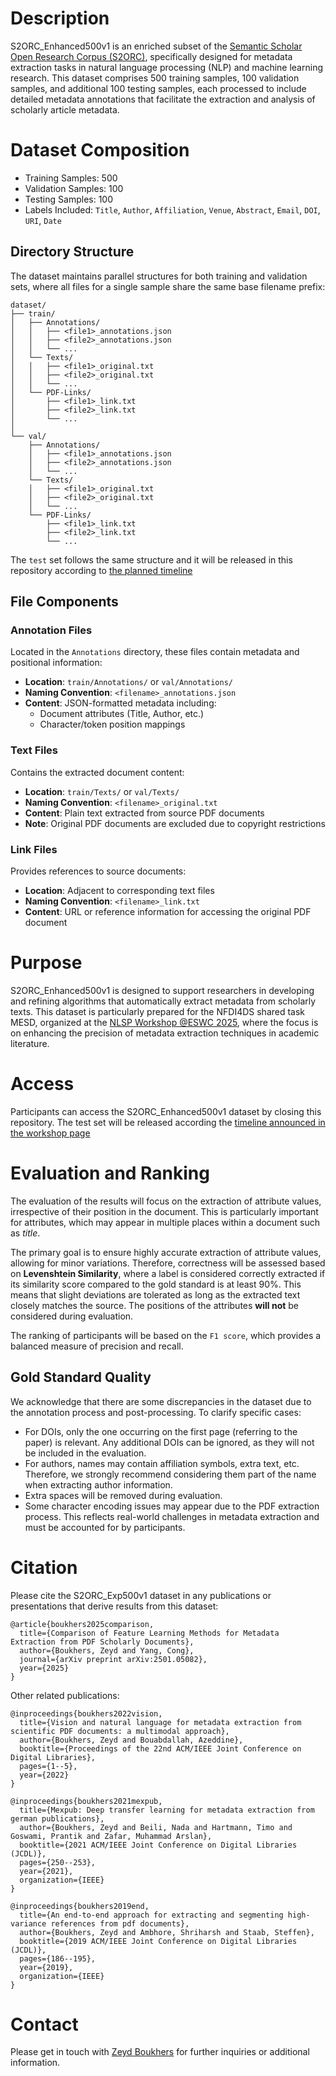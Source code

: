# Description 

S2ORC_Enhanced500v1 is an enriched subset of the [Semantic Scholar Open Research Corpus (S2ORC)](https://github.com/allenai/s2orc), specifically designed for metadata extraction tasks in natural language processing (NLP) and machine learning research. This dataset comprises 500 training samples, 100 validation samples, and additional 100 testing samples, each processed to include detailed metadata annotations that facilitate the extraction and analysis of scholarly article metadata.

# Dataset Composition
* Training Samples: 500
* Validation Samples: 100
* Testing Samples: 100
* Labels Included: `Title`, `Author`, `Affiliation`, `Venue`, `Abstract`, `Email`, `DOI`, `URI`, `Date`


## Directory Structure
The dataset maintains parallel structures for both training and validation sets, where all files for a single sample share the same base filename prefix:

```
dataset/
├── train/
│   ├── Annotations/
│   │   ├── <file1>_annotations.json
│   │   ├── <file2>_annotations.json
│   │   └── ...
│   └── Texts/
│   │   ├── <file1>_original.txt
│   │   ├── <file2>_original.txt
│   │   └── ...
│   └── PDF-Links/
│       ├── <file1>_link.txt
│       ├── <file2>_link.txt
│       └── ...
│
└── val/
    ├── Annotations/
    │   ├── <file1>_annotations.json
    │   ├── <file2>_annotations.json
    │   └── ...
    └── Texts/
    │   ├── <file1>_original.txt
    │   ├── <file2>_original.txt
    │   └── ...
    └── PDF-Links/
        ├── <file1>_link.txt
        ├── <file2>_link.txt
        └── ...
```

The `test` set follows the same structure and it will be released in this repository according to [the planned timeline](https://nfdi4ds.github.io/nslp2025/docs/mesd_shared_task.html) 

## File Components

### Annotation Files
Located in the `Annotations` directory, these files contain metadata and positional information:
* **Location**: `train/Annotations/` or `val/Annotations/`
* **Naming Convention**: `<filename>_annotations.json`
* **Content**: JSON-formatted metadata including:
  * Document attributes (Title, Author, etc.)
  * Character/token position mappings

### Text Files
Contains the extracted document content:
* **Location**: `train/Texts/` or `val/Texts/`
* **Naming Convention**: `<filename>_original.txt`
* **Content**: Plain text extracted from source PDF documents
* **Note**: Original PDF documents are excluded due to copyright restrictions

### Link Files
Provides references to source documents:
* **Location**: Adjacent to corresponding text files
* **Naming Convention**: `<filename>_link.txt`
* **Content**: URL or reference information for accessing the original PDF document


# Purpose
S2ORC_Enhanced500v1 is designed to support researchers in developing and refining algorithms that automatically extract metadata from scholarly texts. This dataset is particularly prepared for the NFDI4DS shared task MESD, organized at the [NLSP Workshop @ESWC 2025](https://nfdi4ds.github.io/nslp2025/docs/mesd_shared_task.html), where the focus is on enhancing the precision of metadata extraction techniques in academic literature.

# Access
Participants can access the S2ORC_Enhanced500v1 dataset by closing this repository. The test set will be released according the [timeline announced in the workshop page](https://nfdi4ds.github.io/nslp2025/docs/mesd_shared_task.html)


# Evaluation and Ranking
The evaluation of the results will focus on the extraction of attribute values, irrespective of their position in the document. This is particularly important for attributes, which may appear in multiple places within a document such as *title*.

The primary goal is to ensure highly accurate extraction of attribute values, allowing for minor variations. Therefore, correctness will be assessed based on **Levenshtein Similarity**, where a label is considered correctly extracted if its similarity score compared to the gold standard is at least 90%. This means that slight deviations are tolerated as long as the extracted text closely matches the source. The positions of the attributes **will not** be considered during evaluation.

The ranking of participants will be based on the `F1 score`, which provides a balanced measure of precision and recall.

## Gold Standard Quality
We acknowledge that there are some discrepancies in the dataset due to the annotation process and post-processing. To clarify specific cases:

* For DOIs, only the one occurring on the first page (referring to the paper) is relevant. Any additional DOIs can be ignored, as they will not be included in the evaluation.
* For authors, names may contain affiliation symbols, extra text, etc. Therefore, we strongly recommend considering them part of the name when extracting author information.
* Extra spaces will be removed during evaluation.
* Some character encoding issues may appear due to the PDF extraction process. This reflects real-world challenges in metadata extraction and must be accounted for by participants.

# Citation
Please cite the S2ORC_Exp500v1 dataset in any publications or presentations that derive results from this dataset:
```
@article{boukhers2025comparison,
  title={Comparison of Feature Learning Methods for Metadata Extraction from PDF Scholarly Documents},
  author={Boukhers, Zeyd and Yang, Cong},
  journal={arXiv preprint arXiv:2501.05082},
  year={2025}
}
```
Other related publications: 

```
@inproceedings{boukhers2022vision,
  title={Vision and natural language for metadata extraction from scientific PDF documents: a multimodal approach},
  author={Boukhers, Zeyd and Bouabdallah, Azeddine},
  booktitle={Proceedings of the 22nd ACM/IEEE Joint Conference on Digital Libraries},
  pages={1--5},
  year={2022}
}
```

```
@inproceedings{boukhers2021mexpub,
  title={Mexpub: Deep transfer learning for metadata extraction from german publications},
  author={Boukhers, Zeyd and Beili, Nada and Hartmann, Timo and Goswami, Prantik and Zafar, Muhammad Arslan},
  booktitle={2021 ACM/IEEE Joint Conference on Digital Libraries (JCDL)},
  pages={250--253},
  year={2021},
  organization={IEEE}
}
```

```
@inproceedings{boukhers2019end,
  title={An end-to-end approach for extracting and segmenting high-variance references from pdf documents},
  author={Boukhers, Zeyd and Ambhore, Shriharsh and Staab, Steffen},
  booktitle={2019 ACM/IEEE Joint Conference on Digital Libraries (JCDL)},
  pages={186--195},
  year={2019},
  organization={IEEE}
}
```

# Contact
Please get in touch with [Zeyd Boukhers](zeyd.boukhers@fit.fraunhofer.de) for further inquiries or additional information.


